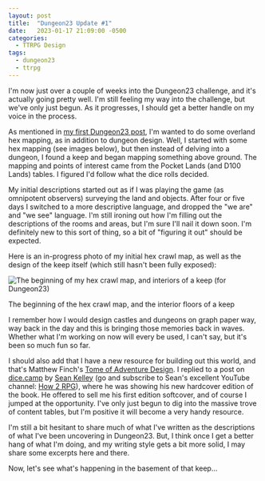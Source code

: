 ```yaml
---
layout: post
title:  "Dungeon23 Update #1"
date:   2023-01-17 21:09:00 -0500
categories:
  - TTRPG Design
tags:
  - dungeon23
  - ttrpg
---
```

I'm now just over a couple of weeks into the Dungeon23 challenge, and it's actually going pretty well. I'm still feeling my way into the challenge, but we've only just begun. As it progresses, I should get a better handle on my voice in the process.

As mentioned in [my first Dungeon23 post](https://rpgexplorations.com/2023/01/01/dungeon23-introduction/), I'm wanted to do some overland hex mapping, as in addition to dungeon design. Well, I started with some hex mapping (see images below), but then instead of delving into a dungeon, I found a keep and began mapping something above ground. The mapping and points of interest came from the Pocket Lands (and D100 Lands) tables. I figured I'd follow what the dice rolls decided.

My initial descriptions started out as if I was playing the game (as omnipotent observers) surveying the land and objects. After four or five days I switched to a more descriptive language, and dropped the "we are" and "we see" language. I'm still ironing out how I'm filling out the descriptions of the rooms and areas, but I'm sure I'll nail it down soon. I'm definitely new to this sort of thing, so a bit of "figuring it out" should be expected.

Here is an in-progress photo of my initial hex crawl map, as well as the design of the keep itself (which still hasn't been fully exposed):

![The beginning of my hex crawl map, and interiors of a keep (for Dungeon23)](https://rpgexplorations.files.wordpress.com/2023/01/dungeon23-2-weeks.jpg)

The beginning of the hex crawl map, and the interior floors of a keep

I remember how I would design castles and dungeons on graph paper way, way back in the day and this is bringing those memories back in waves. Whether what I'm working on now will every be used, I can't say, but it's been so much fun so far.

I should also add that I have a new resource for building out this world, and that's Matthew Finch's [Tome of Adventure Design](https://www.drivethrurpg.com/product/396154/Tome-of-Adventure-Design-Revised). I replied to a post on [dice.camp](https://dice.camp/) by [Sean Kelley](https://dice.camp/@seanpkelley) (go and subscribe to Sean's excellent YouTube channel: [How 2 RPG](https://www.youtube.com/c/How2RPG)), where he was showing his new hardcover edition of the book. He offered to sell me his first edition softcover, and of course I jumped at the opportunity. I've only just begun to dig into the massive trove of content tables, but I'm positive it will become a very handy resource.

I'm still a bit hesitant to share much of what I've written as the descriptions of what I've been uncovering in Dungeon23. But, I think once I get a better hang of what I'm doing, and my writing style gets a bit more solid, I may share some excerpts here and there.

Now, let's see what's happening in the basement of that keep...
